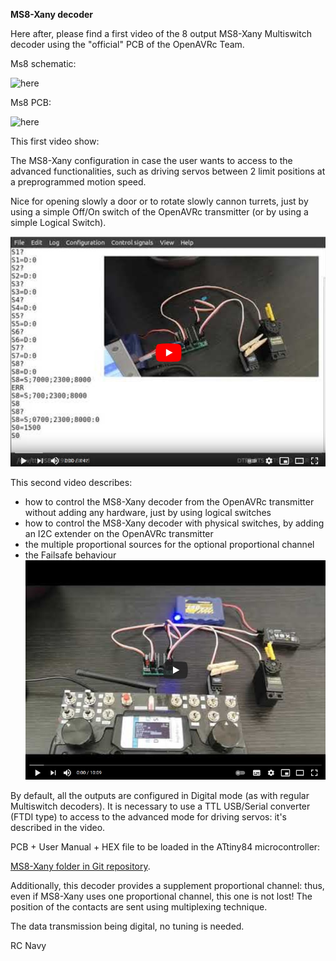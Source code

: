 **MS8-Xany decoder**

Here after, please find a first video of the 8 output MS8-Xany Multiswitch decoder using the "official" PCB of the OpenAVRc Team.

Ms8 schematic:

![here](https://github.com/Ingwie/OpenAVRc_Hw/blob/V3/MultiSwitch_Sw8/D%C3%A9codeur%20MS8_X-Any.jpg)

Ms8 PCB:

![here](https://github.com/Ingwie/OpenAVRc_Hw/blob/V3/MultiSwitch_Sw8/D%C3%A9codeur%20MS8_X-Any_3D.jpg)

This first video show:

The MS8-Xany configuration in case the user wants to access to the advanced functionalities, 
such as driving servos between 2 limit positions at a preprogrammed motion speed. 

Nice for opening slowly a door or to rotate slowly cannon turrets, just by using a simple Off/On switch of the OpenAVRc transmitter (or by using a simple Logical Switch).

[![Configuration of the MS8-Xany decoder (Part 1)](https://github.com/Ingwie/OpenAVRc_Hw/blob/V3/MultiSwitch_Sw8/video1.jpg)](https://www.youtube.com/watch?v=y_skDGLVK1A "Ms8-Xany Part 1")

This second video describes:
- how to control the MS8-Xany decoder from the OpenAVRc transmitter without adding any hardware, just by using logical switches
- how to control the MS8-Xany decoder with physical switches, by adding an I2C extender on the OpenAVRc transmitter
- the multiple proportional sources for the optional proportional channel
- the Failsafe behaviour
[![Use of the MS8-Xany decoder (Part 2)](https://github.com/Ingwie/OpenAVRc_Hw/blob/V3/MultiSwitch_Sw8/video2.jpg)](https://www.youtube.com/watch?v=EJCJJWh63EM "Ms8-Xany Part 2")

By default, all the outputs are configured in Digital mode (as with regular Multiswitch decoders).
It is necessary to use a TTL USB/Serial converter (FTDI type) to access to the advanced mode for driving servos: it's described in the video.

PCB + User Manual + HEX file to be loaded in the ATtiny84 microcontroller:

[MS8-Xany folder in Git repository](https://github.com/Ingwie/OpenAVRc_Hw/tree/V3/MultiSwitch_Sw8).

Additionally, this decoder provides a supplement proportional channel: thus, even if MS8-Xany uses one proportional channel, this one is not lost! The position of the contacts are sent using multiplexing technique.

The data transmission being digital, no tuning is needed.

RC Navy 